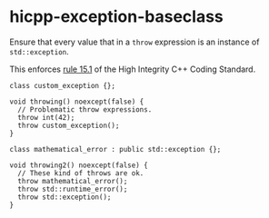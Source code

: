 hicpp-exception-baseclass
=========================

Ensure that every value that in a `throw` expression is an instance of
`std::exception`.

This enforces [rule
15.1](http://www.codingstandard.com/section/15-1-throwing-an-exception/)
of the High Integrity C++ Coding Standard.

    class custom_exception {};

    void throwing() noexcept(false) {
      // Problematic throw expressions.
      throw int(42);
      throw custom_exception();
    }

    class mathematical_error : public std::exception {};

    void throwing2() noexcept(false) {
      // These kind of throws are ok.
      throw mathematical_error();
      throw std::runtime_error();
      throw std::exception();
    }
